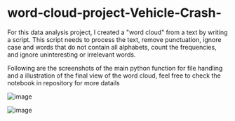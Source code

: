 # word-cloud-project-Vehicle-Crash-
For this data analysis project, I created a "word cloud" from a text by writing a script.  This script needs to process the text, remove punctuation, ignore case and words that do not contain all alphabets, count the frequencies, and ignore uninteresting or irrelevant words.

Following are the screenshots of the main python function for file handling and a illustration of the final view of the word cloud, feel free to check the notebook in repository for more datails

![image](https://user-images.githubusercontent.com/25280371/104428282-93e16b80-5584-11eb-8ed7-61efd7669eda.png)

![image](https://user-images.githubusercontent.com/25280371/104428282-93e16b80-5584-11eb-8ed7-61efd7669eda.png)
